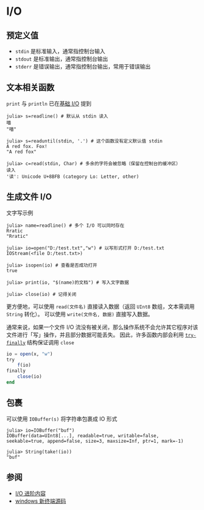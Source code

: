 # I/O
## 预定义值
- `stdin` 是标准输入，通常指控制台输入
- `stdout` 是标准输出，通常指控制台输出
- `stderr` 是错误输出，通常指控制台输出，常用于错误输出

## 文本相关函数
`print` 与 `println` 已在[基础 I/O](basicio.md) 提到
```julia-repl
julia> s=readline() # 默认从 stdin 读入
喵
"喵"

julia> s=readuntil(stdin, '.') # 这个函数没有定义默认值 stdin
A red fox. Fox!
"A red fox"

julia> c=read(stdin, Char) # 多余的字符会被忽略（保留在控制台的缓冲区）
读入
'读': Unicode U+8BFB (category Lo: Letter, other)
```

## 生成文件 I/O
文字写示例
```julia-repl
julia> name=readline() # 多个 I/O 可以同时存在
Rratic
"Rratic"

julia> io=open("D:/test.txt","w") # 以写形式打开 D:/test.txt
IOStream(<file D:/test.txt>)

julia> isopen(io) # 查看是否成功打开
true

julia> print(io, "$(name)的文档") # 写入文字数据

julia> close(io) # 记得关闭
```

更方便地，可以使用 `read(文件名)` 直接读入数据（返回 `UInt8` 数组，文本需调用 `String` 转化）。
可以使用 `write(文件名, 数据)` 直接写入数据。

通常来说，如果一个文件 I/O 流没有被关闭，那么操作系统不会允许其它程序对该文件进行「写」操作，并且部分数据可能丢失。
因此，许多函数内部会利用 [`try-finally`](error.md#finally) 结构保证调用 `close`
```jl
io = open(x, "w")
try
	f(io)
finally
	close(io)
end
```

## 包裹
可以使用 `IOBuffer(s)` 将字符串包裹成 IO 形式
```julia-repl
julia> io=IOBuffer("buf")
IOBuffer(data=UInt8[...], readable=true, writable=false, seekable=true, append=false, size=3, maxsize=Inf, ptr=1, mark=-1)

julia> String(take!(io))
"buf"
```

## 参阅
- [I/O 进阶内容](../advanced/io.md)
- [windows 新终端源码](https://github.com/microsoft/terminal)

